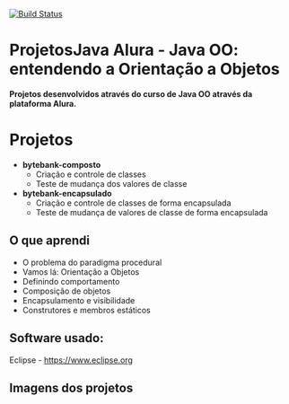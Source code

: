 [![Build Status](https://travis-ci.org/joemccann/dillinger.svg?branch=master)](https://travis-ci.org/joemccann/dillinger)

# ProjetosJava Alura - Java OO: entendendo a Orientação a Objetos
**Projetos desenvolvidos através do curso de Java OO  através da plataforma Alura.**

# Projetos

- **bytebank-composto**
	- Criação e controle de classes
	- Teste de mudança dos valores de classe
- **bytebank-encapsulado**
	- Criação e controle de classes de forma encapsulada
	- Teste de mudança de valores de classe de forma encapsulada

## O que aprendi

-   O problema do paradigma procedural
-   Vamos lá: Orientação a Objetos
-   Definindo comportamento
-   Composição de objetos
-   Encapsulamento e visibilidade
-   Construtores e membros estáticos

## Software usado:

Eclipse -  https://www.eclipse.org

## Imagens dos projetos

